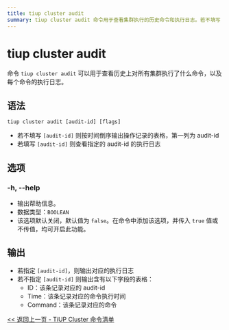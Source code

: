 ```yaml
---
title: tiup cluster audit
summary: tiup cluster audit 命令用于查看集群执行的历史命令和执行日志。若不填写 audit-id，则按时间倒序输出操作记录表格，包括 audit-id、命令执行时间和命令。若填写 audit-id，则查看指定的执行日志。选项 -h, --help 用于输出帮助信息。输出包括指定的执行日志或包含 ID、时间和命令的表格。
---
```


# tiup cluster audit

命令 `tiup cluster audit` 可以用于查看历史上对所有集群执行了什么命令，以及每个命令的执行日志。

## 语法

```shell
tiup cluster audit [audit-id] [flags]
```

- 若不填写 `[audit-id]` 则按时间倒序输出操作记录的表格，第一列为 audit-id
- 若填写 `[audit-id]` 则查看指定的 audit-id 的执行日志

## 选项

### -h, --help

- 输出帮助信息。
- 数据类型：`BOOLEAN`
- 该选项默认关闭，默认值为 `false`。在命令中添加该选项，并传入 `true` 值或不传值，均可开启此功能。

## 输出

- 若指定 `[audit-id]`，则输出对应的执行日志
- 若不指定 `[audit-id]` 则输出含有以下字段的表格：
    - ID：该条记录对应的 audit-id
    - Time：该条记录对应的命令执行时间
    - Command：该条记录对应的命令

[<< 返回上一页 - TiUP Cluster 命令清单](/tiup/tiup-component-cluster.md#命令清单)
